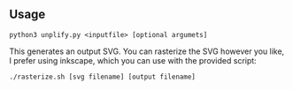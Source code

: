 ## Usage

`python3 unplify.py <inputfile> [optional argumets]`

This generates an output SVG. You can rasterize the SVG however you like, I prefer using inkscape, which you can use with the provided script:

`./rasterize.sh [svg filename] [output filename]`
